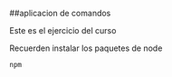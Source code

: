 ##aplicacion de comandos

Este es el ejercicio del curso

Recuerden instalar los paquetes de node 

```
npm
```